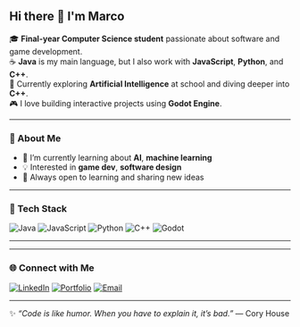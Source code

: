 ## Hi there 👋 I'm Marco

🎓 **Final-year Computer Science student** passionate about software and game development.  
☕ **Java** is my main language, but I also work with **JavaScript**, **Python**, and **C++**.  
🤖 Currently exploring **Artificial Intelligence** at school and diving deeper into **C++**.  
🎮 I love building interactive projects using **Godot Engine**.  

---

### 🚀 About Me
- 🔭 I’m currently learning about **AI**, **machine learning**
- 💡 Interested in **game dev**, **software design** 
- 💬 Always open to learning and sharing new ideas  

---

### 🧰 Tech Stack
![Java](https://img.shields.io/badge/Java-ED8B00?style=for-the-badge&logo=openjdk&logoColor=white)
![JavaScript](https://img.shields.io/badge/JavaScript-F7E017?style=for-the-badge&logo=javascript&logoColor=black)
![Python](https://img.shields.io/badge/Python-3776AB?style=for-the-badge&logo=python&logoColor=white)
![C++](https://img.shields.io/badge/C++-00599C?style=for-the-badge&logo=cplusplus&logoColor=white)
![Godot](https://img.shields.io/badge/Godot-478CBF?style=for-the-badge&logo=godot-engine&logoColor=white)

---


---

### 🌐 Connect with Me
[![LinkedIn](https://img.shields.io/badge/LinkedIn-0A66C2?style=for-the-badge&logo=linkedin&logoColor=white)](https://linkedin.com/)
[![Portfolio](https://img.shields.io/badge/Portfolio-000000?style=for-the-badge&logo=About.me&logoColor=white)](#)
[![Email](https://img.shields.io/badge/Email-D14836?style=for-the-badge&logo=gmail&logoColor=white)](mailto:yourname@email.com)

---

✨ _“Code is like humor. When you have to explain it, it’s bad.”_ — Cory House
